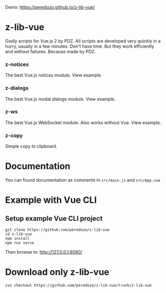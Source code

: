 Demo: https://peredozo.github.io/z-lib-vue/

# z-lib-vue

Godly scripts for Vue.js 2 by PDZ.
All scripts are developed very quickly in a hurry, usually in a few minutes. Don't have time. But they work efficiently and without failures. Because made by PDZ.

### z-notices
The best Vue.js notices module. View example.

### z-dialogs
The best Vue.js modal dialogs module. View example.

### z-ws
The best Vue.js WebSocket module. Also works without Vue. View example.

### z-copy
Simple copy to clipboard.

# Documentation

You can found documentation as comments in `src/main.js` and `src/App.vue`

# Example with Vue CLI

## Setup example Vue CLI project
```
git clone https://github.com/peredozo/z-lib-vue
cd z-lib-vue
npm install
npm run serve
```
Then browse to: http://127.0.0.1:8080/

# Download only z-lib-vue
```
svn checkout https://github.com/peredozo/z-lib-vue/trunk/z-lib-vue
```
